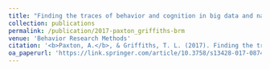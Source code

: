 ```yaml
---
title: "Finding the traces of behavior and cognition in big data and naturally occurring datasets"
collection: publications
permalink: /publication/2017-paxton_griffiths-brm
venue: 'Behavior Research Methods'
citation: '<b>Paxton, A.</b>, & Griffiths, T. L. (2017). Finding the traces of behavior and cognition in big data and naturally occurring datasets. <i>Behavior Research Methods</i>, <i>49</i>(5), 1630–1638.'
oa_paperurl: 'https://link.springer.com/article/10.3758/s13428-017-0874-x'
---
```


